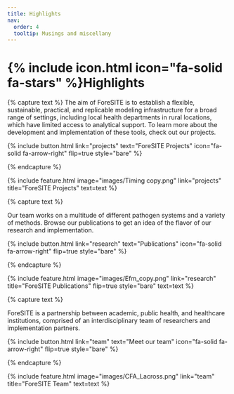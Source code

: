 ```yaml
---
title: Highlights
nav:
  order: 4
  tooltip: Musings and miscellany
---
```


# {% include icon.html icon="fa-solid fa-stars" %}Highlights

{% capture text %} The aim of ForeSITE is to establish a flexible, sustainable, practical, and replicable modeling infrastructure for a broad range of settings, including local health departments in rural locations, which have limited access to analytical support. To learn more about the development and implementation of these tools, check out our projects.

{% include button.html link="projects" text="ForeSITE Projects" icon="fa-solid fa-arrow-right" flip=true style="bare" %}

{% endcapture %}

{% include feature.html image="images/Timing copy.png" link="projects" title="ForeSITE Projects" text=text %}

{% capture text %}

Our team works on a multitude of different pathogen systems and a variety of methods. Browse our publications to get an idea of the flavor of our research and implementation.

{% include button.html link="research" text="Publications" icon="fa-solid fa-arrow-right" flip=true style="bare" %}

{% endcapture %}

{% include feature.html image="images/Efm_copy.png" link="research" title="ForeSITE Publications" flip=true style="bare" text=text %}

{% capture text %}

ForeSITE is a partnership between academic, public health, and healthcare institutions, comprised of an interdisciplinary team of researchers and implementation partners.

{% include button.html link="team" text="Meet our team" icon="fa-solid fa-arrow-right" flip=true style="bare" %}

{% endcapture %}

{% include feature.html image="images/CFA_Lacross.png" link="team" title="ForeSITE Team" text=text %}
